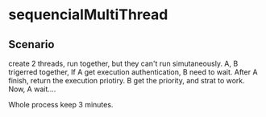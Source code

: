 # sequencialMultiThread

## Scenario

create 2 threads, run together, but they can't run simutaneously.
A, B trigerred together, If A get execution authentication, B need to wait.
After A finish, return the execution priotiry. B get the priority, and strat to work.
Now, A wait....

Whole process keep 3 minutes.
